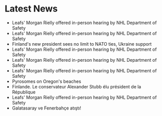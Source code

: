 # Latest News
-  Leafs' Morgan Rielly offered in-person hearing by NHL Department of Safety
-  Leafs' Morgan Rielly offered in-person hearing by NHL Department of Safety
-  Finland's new president sees no limit to NATO ties, Ukraine support
-  Leafs' Morgan Rielly offered in-person hearing by NHL Department of Safety
-  Leafs' Morgan Rielly offered in-person hearing by NHL Department of Safety
-  Leafs' Morgan Rielly offered in-person hearing by NHL Department of Safety
-  Pyrosomes on Oregon's beaches
-  Finlande. Le conservateur Alexander Stubb élu président de la République
-  Leafs' Morgan Rielly offered in-person hearing by NHL Department of Safety
-  Galatasaray ve Fenerbahçe atıştı!
